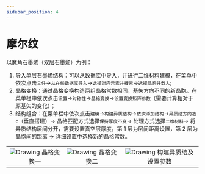 ```yaml
---
sidebar_position: 4
---
```


# 摩尔纹

以魔角石墨烯（双层石墨烯）为例：

1. 导入单层石墨烯结构：可以从数据库中导入，并进行[二维材料建模](./qstudio_example_2d)，在菜单中依次点击`文件`→`从在线数据库导入`→`选择对应元素并搜素`→`选择晶胞并载入`;
2. 晶格变换：通过晶格变换构造两组晶格常数相同，基矢方向不同的新晶胞。在菜单栏中依次点击`设置`→`对称性`→`晶格变换`→`设置变换矩阵参数`（需要计算相对于原基矢的变化）；
3. 结构组合：在菜单栏中依次点击`建模`→`构建异质结构`→`依次添加结构`→`异质结方向选c`（垂直搭建）→ 晶格匹配方式选择`保持厚度不变`→ 处理方式选择`二维材料`→ 将异质结构层间分开，需要设置真空层厚度，第 1 层为层间距离设置，第 2 层为晶胞间的距离 → 详细设置中选择新的晶格常数。

<table><tr>
    <td> 
        <center>
            <img src={require('../nested/qstudio_example_moire1.png').default} alt="Drawing" />
            <font>晶格变换一</font>
        </center>
    </td>
    <td> 
        <center>
            <img src={require('../nested/qstudio_example_moire2.png').default} alt="Drawing" />
            <font>晶格变换二</font>
        </center>
    </td>
    <td> 
        <center>
            <img src={require('../nested/qstudio_example_moire3.png').default} alt="Drawing" />
            <font>构建异质结及设置参数</font>
        </center>
    </td>
</tr></table>
